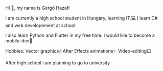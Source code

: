 Hi 👋, my name is Gergő Hazafi

I am currently a high school student in Hungary, learning IT.💻
I learn C# and web developement at school.

I also learn Python and Flutter in my free time.
I would like to become a mobile-dev📱

Hobbies:
Vector graphics🖱
After Effects animations✨
Video-editing🎞

After high school i am planning to go to university
